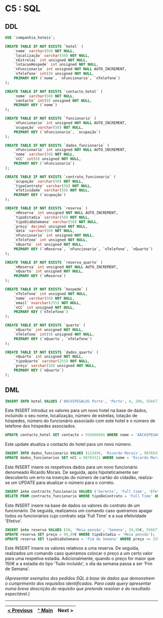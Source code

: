 # C5 : SQL

## DDL

```sql
USE `companhia_hoteis`;

CREATE TABLE IF NOT EXISTS `hotel` (
	`nome` varchar(50) NOT NULL,
	`localização` varchar(50) NOT NULL,
	`nEstrelas` int unsigned NOT NULL,
	`lotacaoHospede` int unsigned NOT NULL,
	`nFuncionario` int unsigned NOT NULL AUTO_INCREMENT,
	`nTelefone` int(9) unsigned NOT NULL,
	PRIMARY KEY (`nome`, `nFuncionario`, `nTelefone`)
);

CREATE TABLE IF NOT EXISTS `contacto_hotel` (
	`nome` varchar(50) NOT NULL,
	`contacto` int(9) unsigned NOT NULL,
	PRIMARY KEY (`nome`)
);

CREATE TABLE IF NOT EXISTS `funcionario` (
	`nFuncionario` int unsigned NOT NULL AUTO_INCREMENT,
	`ocupação` varchar(50) NOT NULL,
	PRIMARY KEY (`nFuncionario`, `ocupação`)
);

CREATE TABLE IF NOT EXISTS `dados_funcionario` (
	`nFuncionario` int unsigned NOT NULL AUTO_INCREMENT,
	`nome` varchar(50) NOT NULL,
	`nCC` int(8) unsigned NOT NULL,
	PRIMARY KEY (`nFuncionario`)
);

CREATE TABLE IF NOT EXISTS `contrato_funcionario` (
	`ocupação` varchar(50) NOT NULL,
	`tipoContrato` varchar(50) NOT NULL,
	`efetividade` varchar(50) NOT NULL,
	PRIMARY KEY (`ocupação`)
);

CREATE TABLE IF NOT EXISTS `reserva` (
	`nReserva` int unsigned NOT NULL AUTO_INCREMENT,
	`tipoEstadia` varchar(50) NOT NULL,
	`tipoDiaDaSemana` varchar(50) NOT NULL,
	`preço` decimal unsigned NOT NULL,
	`data` varchar(50) NOT NULL,
	`nFuncionario` int unsigned NOT NULL,
	`nTelefone` int unsigned NOT NULL,
	`nQuarto` int unsigned NOT NULL,
	PRIMARY KEY (`nReserva`, `nFuncionario`, `nTelefone`, `nQuarto`)
);

CREATE TABLE IF NOT EXISTS `reserva_quarto` (
	`nReserva` int unsigned NOT NULL AUTO_INCREMENT,
	`nQuarto` int unsigned NOT NULL,
	PRIMARY KEY (`nReserva`)
);

CREATE TABLE IF NOT EXISTS `hospede` (
	`nTelefone` int unsigned NOT NULL,
	`nome` varchar(50) NOT NULL,
	`email` nvarchar(255) NOT NULL,
	`nCC` int unsigned NOT NULL,
	PRIMARY KEY (`nTelefone`)
);

CREATE TABLE IF NOT EXISTS `quarto` (
	`nQuarto` int unsigned NOT NULL,
	`nTelefone` int(9) unsigned NOT NULL,
	PRIMARY KEY (`nQuarto`, `nTelefone`)
);

CREATE TABLE IF NOT EXISTS `dados_quarto` (
	`nQuarto` int unsigned NOT NULL,
	`tipoQuarto` varchar(255) NOT NULL,
	`preço` varchar(50) unsigned NOT NULL,
	PRIMARY KEY (`nQuarto`)
);
```

## DML

```sql
INSERT INTO hotel VALUES ('ARCHIPEGALOS Porto', 'Porto', 4, 200, 556677, 919999999) 
```
Este INSERT introduz os valores para um novo hotel na base de dados, incluindo o seu nome, localização, número de estrelas, lotação de hóspedes, número do funcionário associado com este hotel e o número de telefone dos hóspedes associados.

```sql
UPDATE contacto_hotel SET contacto = 916666666 WHERE nome = 'ARCHIPEGALOS Porto'
```
Este update atualiza o contacto do hotel para um novo número.

```sql
INSERT INTO dados_funcionario VALUES (123456, 'Ricardo Morais', 98765432);
UPDATE dados_funcionarios SET nCC = 98765321 WHERE nome = 'Ricardo Morais'
```
Este INSERT insere os respetivos dados para um novo funcionário denomeado Ricardo Morais. De seguida, após hipoteticamente ser descoberto um erro na inserção do número de cartão do cidadão, realiza-se um UPDATE para atualizar o número para o correto.

```sql
INSERT into contracto_funcionario VALUES ('Gerente', 'Full time', 'Efetivo');
DELETE FROM contracto_funcionario WHERE tipoDeContrato = 'Full Time' AND efetividade = 'Efetivo'
```
Este INSERT insere na base de dados os valores do contrato de um funcionário. De seguida, realizamos um comando caso queiramos apagar todos os funcionários cujo contrato seja 'Full Time' e a sua efetividade 'Efetivo'.

```sql
INSERT into reserva VALUES (50, 'Meia pensão', 'Semana', 59,99€, 556677);
UPDATE reserva SET preço = 99,99€ WHERE tipoEstadia = 'Meia pensão');
UPDATE reserva SET tipoDiaDaSemana = 'Fim de Semana' WHERE preço >= 150,99€ AND tipoEstadia = 'Tudo incluído')
```
Este INSERT insere os valores relativos a uma reserva. De seguida, realizados um comando caso queiramos colocar o preço a um certo valor para uma respetiva estadia. Adicionalmente, quando o preço for maior que 150€ e a estadia do tipo 'Tudo incluído', o dia da semana passa a ser 'Fim de Semana'.

_(Apresentar exemplos dos pedidos SQL à base de dados que demonstrem o cumprimento dos requisitos identificados. Para cada query apresentar numa breve descrição do requisito que pretende resolver e do resultado espectável.)_

---
[< Previous](rebd04.md) | [^ Main](https://github.com/exemploTrabalho/reportSIBD/) | Next >
:--- | :---: | ---: 
